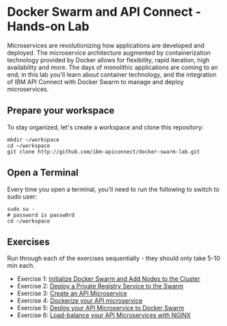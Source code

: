 # Docker Swarm and API Connect - Hands-on Lab

Microservices are revolutionizing how applications are developed and deployed. The microservice architecture augmented by containerization technology provided by Docker allows for flexibility, rapid iteration, high availability and more. The days of monolithic applications are coming to an end; in this lab you'll learn about container technology, and the integration of IBM API Connect with Docker Swarm to manage and deploy microservices.

## Prepare your workspace

To stay organized, let's create a workspace and clone this repository:
```
mkdir ~/workspace
cd ~/workspace
git clone http://github.com/ibm-apiconnect/docker-swarm-lab.git
```

## Open a Terminal

Every time you open a terminal, you'll need to run the following to switch to sudo user:

```
sudo su -
# password is passw0rd
cd ~/workspace
```

## Exercises

Run through each of the exercises sequentially - they should only take 5-10 min each.

* Exercise 1: [Initialize Docker Swarm and Add Nodes to the Cluster](ex1/README.md)
* Exercise 2: [Deploy a Private Registry Service to the Swarm](ex2/README.md)
* Exercise 3: [Create an API Microservice](ex3/README.md)
* Exercise 4: [Dockerize your API microservice](ex4/README.md)
* Exercise 5: [Deploy your API Microservice to Docker Swarm](ex5/README.md)
* Exercise 6: [Load-balance your API Microservices with NGINX](ex6/README.md)
